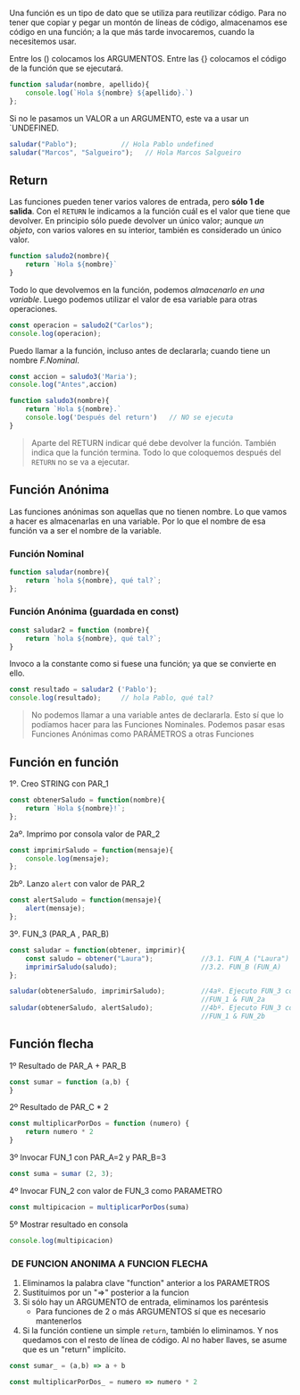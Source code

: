 Una función es un tipo de dato que se utiliza para reutilizar código. Para no tener que copiar y pegar un montón de líneas de código, almacenamos ese código en una función; a la que más tarde invocaremos, cuando la necesitemos usar.

Entre los () colocamos los ARGUMENTOS. Entre las {} colocamos el código de la función que se ejecutará. 
```javascript
function saludar(nombre, apellido){                 
    console.log(`Hola ${nombre} ${apellido}.`)      
};              
```

Si no le pasamos un VALOR a un ARGUMENTO, este va a usar un `UNDEFINED.
```javascript
saludar("Pablo");           // Hola Pablo undefined   
saludar("Marcos", "Salgueiro");   // Hola Marcos Salgueiro
```

## Return
Las funciones pueden tener varios valores de entrada, pero **sólo 1 de salida**. Con el `RETURN` le indicamos a la función cuál es el valor que tiene que devolver. En principio sólo puede devolver un único valor; aunque *un objeto*, con varios valores en su interior, también es considerado un único valor.
```javascript
function saludo2(nombre){
    return `Hola ${nombre}`
}
```

Todo lo que devolvemos en la función, podemos *almacenarlo en una variable*. Luego podemos utilizar el valor de esa variable para otras operaciones.
```javascript
const operacion = saludo2("Carlos");    
console.log(operacion);   
```

Puedo llamar a la función, incluso antes de declararla; cuando tiene un nombre *F.Nominal*. 
```javascript
const accion = saludo3('Maria');   
console.log("Antes",accion)        

function saludo3(nombre){     
    return `Hola ${nombre}.`    
    console.log('Después del return')   // NO se ejecuta
}                       
```
>Aparte del RETURN indicar qué debe devolver la función. También indica que la función termina. Todo lo que coloquemos después del `RETURN` no se va a ejecutar.

## Función Anónima
Las funciones anónimas son aquellas que no tienen nombre. Lo que vamos a hacer es almacenarlas en una variable. Por lo que el nombre de esa función va a ser el nombre de la variable.

### Función Nominal
```javascript
function saludar(nombre){                  
    return `hola ${nombre}, qué tal?`;
};
```

### Función Anónima (guardada en const)
```javascript
const saludar2 = function (nombre){      
    return `hola ${nombre}, qué tal?`;
}
```

Invoco a la constante como si fuese una función; ya que se convierte en ello.
```javascript
const resultado = saludar2 ('Pablo');     
console.log(resultado);     // hola Pablo, qué tal?           
```

>No podemos llamar a una variable antes de declararla. Esto sí que lo podíamos hacer para las Funciones Nominales. Podemos pasar esas Funciones Anónimas como PARÁMETROS a otras Funciones

## Función en función

1º. Creo STRING con PAR_1
```javascript
const obtenerSaludo = function(nombre){      
    return `Hola ${nombre}!`;
};
```

2aº. Imprimo por consola valor de PAR_2
```javascript
const imprimirSaludo = function(mensaje){    
    console.log(mensaje);                       
};
```

2bº. Lanzo `alert` con valor de PAR_2
```javascript
const alertSaludo = function(mensaje){          
    alert(mensaje);                          
};
```

3º. FUN_3 (PAR_A , PAR_B)
```javascript
const saludar = function(obtener, imprimir){   
    const saludo = obtener("Laura");            //3.1. FUN_A ("Laura")
    imprimirSaludo(saludo);                     //3.2. FUN_B (FUN_A)
};

saludar(obtenerSaludo, imprimirSaludo);         //4aº. Ejecuto FUN_3 con
                                                //FUN_1 & FUN_2a
saludar(obtenerSaludo, alertSaludo);            //4bº. Ejecuto FUN_3 con
                                                //FUN_1 & FUN_2b
```

## Función flecha
1º Resultado de PAR_A + PAR_B
```javascript
const sumar = function (a,b) {    
}
```

2º Resultado de PAR_C * 2
```javascript
const multiplicarPorDos = function (numero) { 
    return numero * 2
}
```

3º Invocar FUN_1 con PAR_A=2 y PAR_B=3
```javascript
const suma = sumar (2, 3);   
```

4º Invocar FUN_2 con valor de FUN_3 como PARAMETRO
```javascript
const multipicacion = multiplicarPorDos(suma)      
```

5º Mostrar resultado en consola
```javascript
console.log(multipicacion)       
```

###  DE FUNCION ANONIMA A FUNCION FLECHA 
1. Eliminamos la palabra clave "function" anterior a los PARAMETROS
2. Sustituimos por un "=>" posterior a la funcion
3. Si sólo hay un ARGUMENTO de entrada, eliminamos los paréntesis
	* Para funciones de 2 o más ARGUMENTOS sí que es necesario mantenerlos
4. Si la función contiene un simple `return`, también lo eliminamos. Y nos quedamos con el resto de línea de código. Al no haber llaves, se asume que es un "return" implícito.
```javascript
const sumar_ = (a,b) => a + b

const multiplicarPorDos_ = numero => numero * 2
```